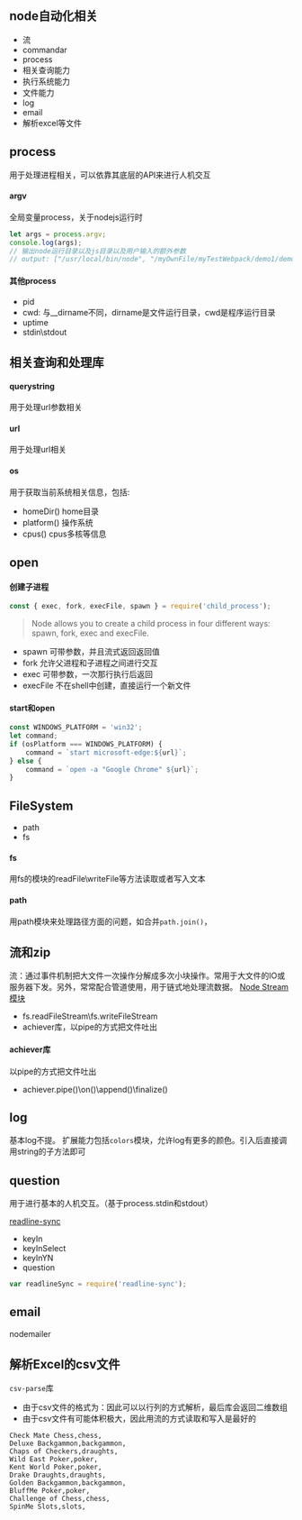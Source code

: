 ## node自动化相关

- 流
- commandar
- process
- 相关查询能力
- 执行系统能力
- 文件能力
- log
- email
- 解析excel等文件


## process
用于处理进程相关，可以依靠其底层的API来进行人机交互
#### argv
全局变量process，关于nodejs运行时
``` javascript
let args = process.argv;
console.log(args);
// 输出node运行目录以及js目录以及用户输入的额外参数
// output: ["/usr/local/bin/node", "/myOwnFile/myTestWebpack/demo1/demoProcess.js"]
```

#### 其他process
- pid
- cwd: 与__dirname不同，dirname是文件运行目录，cwd是程序运行目录
- uptime
- stdin\stdout

## 相关查询和处理库

#### querystring
用于处理url参数相关

#### url
用于处理url相关

#### os
用于获取当前系统相关信息，包括:
- homeDir() home目录
- platform() 操作系统
- cpus() cpus多核等信息

## open
#### 创建子进程
``` javascript
const { exec, fork, execFile, spawn } = require('child_process');
```
> Node allows you to create a child process in four different ways: spawn, fork, exec and execFile.
- spawn 可带参数，并且流式返回返回值
- fork 允许父进程和子进程之间进行交互
- exec 可带参数，一次那行执行后返回
- execFile 不在shell中创建，直接运行一个新文件

#### start和open
``` javascript
const WINDOWS_PLATFORM = 'win32';
let command;
if (osPlatform === WINDOWS_PLATFORM) {
    command = `start microsoft-edge:${url}`;
} else {
    command = `open -a "Google Chrome" ${url}`;
}
```

## FileSystem

- path
- fs

#### fs
用fs的模块的readFile\writeFile等方法读取或者写入文本

#### path
用path模块来处理路径方面的问题，如合并`path.join()`，

## 流和zip

流：通过事件机制把大文件一次操作分解成多次小块操作。常用于大文件的IO或服务器下发。另外，常常配合管道使用，用于链式地处理流数据。
[Node Stream模块](https://blog.csdn.net/WuLex/article/details/79710934)

- fs.readFileStream\fs.writeFileStream
- achiever库，以pipe的方式把文件吐出
#### achiever库
以pipe的方式把文件吐出
- achiever.pipe()\on()\append()\finalize()

## log
基本log不提。
扩展能力包括`colors`模块，允许log有更多的颜色。引入后直接调用string的子方法即可

## question
用于进行基本的人机交互。（基于process.stdin和stdout）

[readline-sync](https://www.npmjs.com/package/readline-sync)
- keyIn
- keyInSelect
- keyInYN
- question
``` javascript
var readlineSync = require('readline-sync');
```

## email
nodemailer

## 解析Excel的csv文件
`csv-parse`库
- 由于csv文件的格式为：因此可以以行列的方式解析，最后库会返回二维数组
- 由于csv文件有可能体积极大，因此用流的方式读取和写入是最好的
```
Check Mate Chess,chess,
Deluxe Backgammon,backgammon,
Chaps of Checkers,draughts,
Wild East Poker,poker,
Kent World Poker,poker,
Drake Draughts,draughts,
Golden Backgammon,backgammon,
BluffMe Poker,poker,
Challenge of Chess,chess,
SpinMe Slots,slots,
```